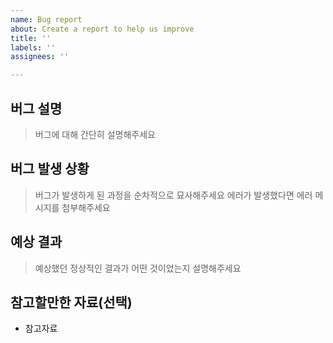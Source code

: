 ```yaml
---
name: Bug report
about: Create a report to help us improve
title: ''
labels: ''
assignees: ''

---
```


## 버그 설명

> 버그에 대해 간단히 설명해주세요

## 버그 발생 상황

> 버그가 발생하게 된 과정을 순차적으로 묘사해주세요
> 에러가 발생했다면 에러 메시지를 첨부해주세요

## 예상 결과

> 예상했던 정상적인 결과가 어떤 것이었는지 설명해주세요

## 참고할만한 자료(선택)

- 참고자료
